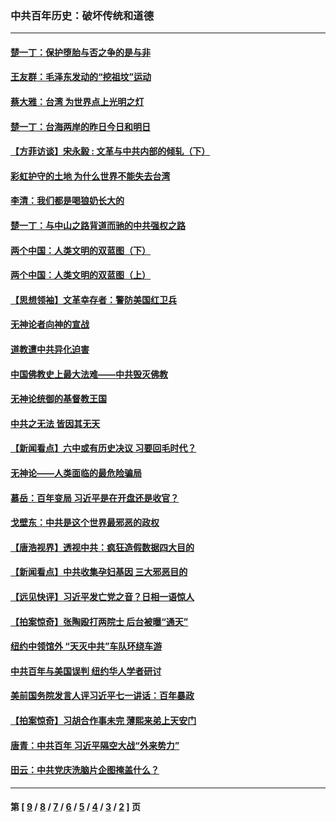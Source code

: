 ### 中共百年历史：破坏传统和道德
---
#### [楚一丁：保护堕胎与否之争的是与非](../../pages/nf1176114/n13815642.md?01270430) 
#### [王友群：毛泽东发动的“挖祖坟”运动](../../pages/nf1176114/n13723639.md?01270430) 
#### [蔡大雅：台湾 为世界点上光明之灯](../../pages/nf1176114/n13531530.md?01270430) 
#### [楚一丁：台海两岸的昨日今日和明日](../../pages/nf1176114/n13531468.md?01270430) 
#### [【方菲访谈】宋永毅 : 文革与中共内部的倾轧（下）](../../pages/nf1176114/n13486836.md?01270430) 
#### [彩虹护守的土地 为什么世界不能失去台湾](../../pages/nf1176114/n13476849.md?01270430) 
#### [李清：我们都是喝狼奶长大的](../../pages/nf1176114/n13471478.md?01270430) 
#### [楚一丁：与中山之路背道而驰的中共强权之路](../../pages/nf1176114/n13437270.md?01270430) 
#### [两个中国：人类文明的双蓝图（下）](../../pages/nf1176114/n13423132.md?01270430) 
#### [两个中国：人类文明的双蓝图（上）](../../pages/nf1176114/n13422687.md?01270430) 
#### [【思想领袖】文革幸存者：警防美国红卫兵](../../pages/nf1176114/n13339289.md?01270430) 
#### [无神论者向神的宣战](../../pages/nf1176114/n13281535.md?01270430) 
#### [道教遭中共异化迫害](../../pages/nf1176114/n13281463.md?01270430) 
#### [中国佛教史上最大法难——中共毁灭佛教](../../pages/nf1176114/n13281397.md?01270430) 
#### [无神论统御的基督教王国](../../pages/nf1176114/n13281280.md?01270430) 
#### [中共之无法 皆因其无天](../../pages/nf1176114/n13281088.md?01270430) 
#### [【新闻看点】六中或有历史决议 习要回毛时代？](../../pages/nf1176114/n13222895.md?01270430) 
#### [无神论——人类面临的最危险骗局](../../pages/nf1176114/n13196137.md?01270430) 
#### [慕岳：百年变局 习近平是在开盘还是收官？](../../pages/nf1176114/n13206516.md?01270430) 
#### [戈壁东：中共是这个世界最邪恶的政权](../../pages/nf1176114/n13085641.md?01270430) 
#### [【唐浩视界】透视中共：疯狂造假数据四大目的](../../pages/nf1176114/n13080590.md?01270430) 
#### [【新闻看点】中共收集孕妇基因 三大邪恶目的](../../pages/nf1176114/n13077182.md?01270430) 
#### [【远见快评】习近平发亡党之音？日相一语惊人](../../pages/nf1176114/n13074809.md?01270430) 
#### [【拍案惊奇】张陶殴打两院士 后台被曝“通天”](../../pages/nf1176114/n13070496.md?01270430) 
#### [纽约中领馆外 “天灭中共”车队环绕车游](../../pages/nf1176114/n13070693.md?01270430) 
#### [中共百年与美国误判 纽约华人学者研讨](../../pages/nf1176114/n13067969.md?01270430) 
#### [美前国务院发言人评习近平七一讲话：百年暴政](../../pages/nf1176114/n13066986.md?01270430) 
#### [【拍案惊奇】习胡合作事未完 薄熙来弟上天安门](../../pages/nf1176114/n13065867.md?01270430) 
#### [唐青：中共百年 习近平隔空大战“外来势力”](../../pages/nf1176114/n13065976.md?01270430) 
#### [田云：中共党庆洗脑片企图掩盖什么？](../../pages/nf1176114/n13064395.md?01270430) 

---
#### 第 [ [9](./9.md?01270430) / [8](./8.md?01270430) / [7](./7.md?01270430) / [6](./6.md?01270430) / [5](./5.md?01270430) / [4](./4.md?01270430) / [3](./3.md?01270430) / [2](./2.md?01270430) ] 页

